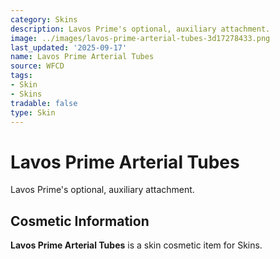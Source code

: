 ```yaml
---
category: Skins
description: Lavos Prime's optional, auxiliary attachment.
image: ../images/lavos-prime-arterial-tubes-3d17278433.png
last_updated: '2025-09-17'
name: Lavos Prime Arterial Tubes
source: WFCD
tags:
- Skin
- Skins
tradable: false
type: Skin
---
```


# Lavos Prime Arterial Tubes

Lavos Prime's optional, auxiliary attachment.

## Cosmetic Information

**Lavos Prime Arterial Tubes** is a skin cosmetic item for Skins.

